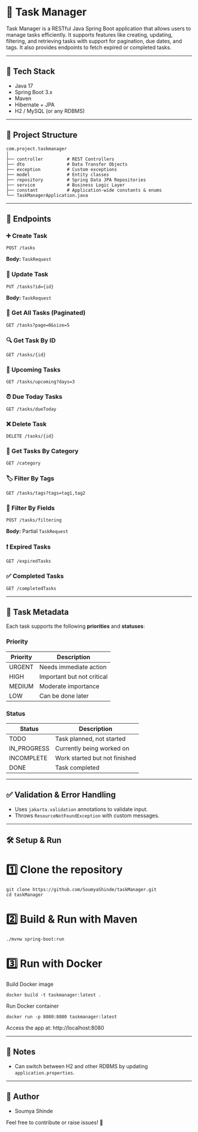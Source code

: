 # 📝 Task Manager

Task Manager is a RESTful Java Spring Boot application that allows users to manage tasks efficiently. It supports features like creating, updating, filtering, and retrieving tasks with support for pagination, due dates, and tags. It also provides endpoints to fetch expired or completed tasks.

---

## 🚀 Tech Stack

* Java 17
* Spring Boot 3.x
* Maven
* Hibernate + JPA
* H2 / MySQL (or any RDBMS)

---

## 📂 Project Structure

```
com.project.taskmanager
│
├── controller         # REST Controllers
├── dto                # Data Transfer Objects
├── exception          # Custom exceptions
├── model              # Entity classes
├── repository         # Spring Data JPA Repositories
├── service            # Business Logic Layer
├── constant           # Application-wide constants & enums
└── TaskManagerApplication.java
```

---

## 🔧 Endpoints

### ➕ Create Task

```
POST /tasks
```

**Body:** `TaskRequest`

### 🔁 Update Task

```
PUT /tasks?id={id}
```

**Body:** `TaskRequest`

### 📄 Get All Tasks (Paginated)

```
GET /tasks?page=0&size=5
```

### 🔍 Get Task By ID

```
GET /tasks/{id}
```

### 📅 Upcoming Tasks

```
GET /tasks/upcoming?days=3
```

### ⏰ Due Today Tasks

```
GET /tasks/dueToday
```

### ❌ Delete Task

```
DELETE /tasks/{id}
```

### 🧮 Get Tasks By Category

```
GET /category
```

### 🏷️ Filter By Tags

```
GET /tasks/tags?tags=tag1,tag2
```

### 🧪 Filter By Fields

```
POST /tasks/filtering
```

**Body:** Partial `TaskRequest`

### ❗ Expired Tasks

```
GET /expiredTasks
```

### ✅ Completed Tasks

```
GET /completedTasks
```

---

## 🎯 Task Metadata

Each task supports the following **priorities** and **statuses**:

### Priority

| Priority | Description                |
| -------- | -------------------------- |
| URGENT   | Needs immediate action     |
| HIGH     | Important but not critical |
| MEDIUM   | Moderate importance        |
| LOW      | Can be done later          |

### Status

| Status       | Description                   |
| ------------ | ----------------------------- |
| TODO         | Task planned, not started     |
| IN\_PROGRESS | Currently being worked on     |
| INCOMPLETE   | Work started but not finished |
| DONE         | Task completed                |

---

## ✅ Validation & Error Handling

* Uses `jakarta.validation` annotations to validate input.
* Throws `ResourceNotFoundException` with custom messages.

---

## 🛠️ Setup & Run


# 1️⃣ Clone the repository
```
git clone https://github.com/SoumyaShinde/taskManager.git
cd taskManager
```

# 2️⃣ Build & Run with Maven
```
./mvnw spring-boot:run
```

# 3️⃣ Run with Docker

Build Docker image
```
docker build -t taskmanager:latest .
```

Run Docker container
```
docker run -p 8080:8080 taskmanager:latest
```

Access the app at: http://localhost:8080

---

## 📌 Notes

* Can switch between H2 and other RDBMS by updating `application.properties`.

---

## 👤 Author

* Soumya Shinde

Feel free to contribute or raise issues! 🚀
